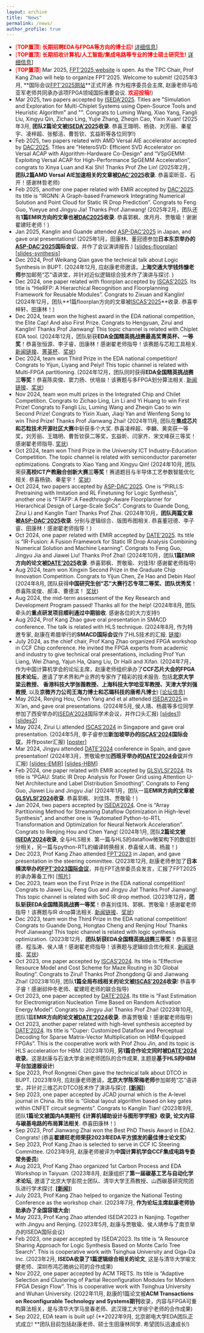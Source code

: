 ```yaml
---
layout: archive
title: "News"
permalink: /news/
author_profile: true
---
```


- <font color="red">[**TOP置顶**] **长期招聘EDA与FPGA等方向的博士后!**</font> [详细信息](https://zhaokang-lab.github.io/news/postdoc.pdf)]
- <font color="red">[**TOP置顶**] **长期招收计算机/人工智能/集成电路等专业的博士硕士研究生!**</font> [详细信息](https://zhaokang-lab.github.io/Recruit_BUPT_ZhaoKang_EDA_2025.pdf)]
- <font color="red">[**TOP置顶**]</font> Mar 2025, [FPT’2025 website](https://fpt2025.shanghaitech.edu.cn/) is open. As the TPC Chair, Prof Kang Zhao will help to organize FPT’2025. Welcome to submit! (2025年3月, **国际会议[FPT’2025网站](https://fpt2025.shanghaitech.edu.cn/)**正式开通. 作为程序委员会主席, 赵康老师与哈亚军老师共同承办该项FPGA领域国际重要会议. <font color="red">**欢迎投稿!**</font>)
- Mar 2025, two papers accepted by [ISEDA'2025](https://www.eda2.com/iseda/index.html). Titles are "Simulation and Exploration for Multi-Chiplet Systems using Open-Source Tools and Heuristic Algorithm" and "". Congrats to Luming Wang, Xiao Yang, Fangli Liu, Xingyu Qin, Zichao Ling, Yujie Zhang, Zheqin Cao, Yixin Xuan! (2025年3月, **团队2篇论文被[ISEDA'2025](https://www.eda2.com/iseda/index.html)收录**. 恭喜王璐明、杨骁、刘芳丽、秦星宇、凌梓超、张郁洁、曹哲钦、玄益昕等各位同学!)
- Feb 2025, two papers related with AMD Versal AIE accelerator accepted by [DAC'2025](http://www.dac.com/). Titles are "HeteroSVD: Efficient SVD Accelerator on Versal ACAP with Algorithm-Hardware Co-Design" and “VSpGEMM: Exploiting Versal ACAP for High-Performance SpGEMM Acceleration”, congrats to Xinya Luan and Kai Shi! Thanks Prof Zhe Lin! (2025年2月，**团队2篇AMD Versal AIE加速相关的文章被[DAC'2025](http://www.dac.com/)收录**. 恭喜栾昕亚、石开！感谢林哲老师)
- Feb 2025, another one paper related with EMIR accepted by [DAC'2025](http://www.dac.com/). Its title is “IRGNN: A Graph-based Framework Integrating Numerical Solution and Point Cloud for Static IR Drop Prediction”. Congrats to Feng Guo, Yueyue and Jingyu Jia! Thanks Prof Jianwang! (2025年2月，团队还有**1篇EMIR方向的文章也被[DAC2025](http://www.dac.com/)收录**. 恭喜郭枫、席月月、贾敬瑜！谢谢翟建旺老师！)
- Jan 2025, Kanglin and Guande attended [ASP-DAC’2025](http://www.aspdac.com/) in Japan, and gave oral presentations! (2025年1月，田康林、董冠德参加**日本东京举办的[ASP-DAC’2025](http://www.aspdac.com/)国际会议**，并作了会议演讲报告.) [[slides-floorplan](https://zhaokang-lab.github.io/slides/slides_2025_ASPDAC_Tiankanglin.pdf)] [[slides-synthesis](https://zhaokang-lab.github.io/slides/slides_2025_ASPDAC_DongGuande.pdf)]
- Dec 2024, Prof Weikang Qian gave the technical talk about Logic Synthesis in BUPT. (2024年12月, 应赵康老师邀请，**上海交通大学钱炜慷老师**参加邮苑“芯”语讲堂，并针对近似逻辑综合技术作了演讲与探讨. )
- Dec 2024, one paper related with floorplan accepted by [ISCAS’2025](https://2025.ieee-iscas.org/). Its title is “HieRFP: A Hierarchical Recognition and Floorplanning Framework for Reusable Modules”. Congrats to Zixuan and Kanglin! (2024年12月，团队**1篇floorplan方向的文章被[ISCAS’2025](https://2025.ieee-iscas.org/)**收录. 恭喜李梓轩、田康林！)
- Dec 2024, team won the highest award in the EDA national competition, the Elite Cap! And also First Prize. Congrats to Hengyuan, Zirui and Kanglin! Thanks Prof Jianwang! This topic channel is related with Chiplet EDA tool. (2024年12月，团队斩获**EDA全国精英挑战赛最高奖菁英杯、一等奖**！恭喜张恒源、李子睿、田康林！感谢翟老师指导！该赛题与芯粒工具相关. [新闻链接](http://www.bupt.edu.cn/info/1079/88617.htm)、[菁英杯](https://zhaokang-lab.github.io/award/2024_EDA_chiplet_cap.pdf)、[奖状](https://zhaokang-lab.github.io/award/2024_EDA_chiplet_first.pdf))
- Dec 2024, team won Third Prize in the EDA national competition! Congrats to Yijun, Liyang and Peiyi! This topic channel is related with Multi-FPGA partitioning. (2024年12月，团队同时获得**EDA全国精英挑战赛三等奖**！恭喜陈奕俊、窦力扬、伏培燚！该赛题与多FPGA划分算法相关. [新闻链接](http://www.bupt.edu.cn/info/1079/88617.htm)、[奖状](https://zhaokang-lab.github.io/award/2024_EDA_FPGA_third.pdf))
- Nov 2024, team won multi prizes in the Integrated Chip and Chilet Competition. Congrats to Zichao Ling, Lin Li and Yi Huang to win First Prize! Congrats to Fangli Liu, Luming Wang and Zheqin Cao to win Second Prize! Congrats to Yixin Xuan, Jiaqi Yan and Wenfeng Song to win Third Prize! Thanks Prof Jianwang Zhai! (2024年11月, 团队在**集成芯片和芯粒技术开源社区大赛**中斩获多个大奖. 恭喜凌梓超、李麟、黄奕获一等奖，刘芳丽、王璐明、曹哲钦获二等奖，玄益昕、闫家齐、宋文峰获三等奖！感谢翟老师指导. [奖状](https://zhaokang-lab.github.io/award/2024_chiplet_first.pdf))
- Oct 2024, team won Third Prize in the University ICT Industry-Education Competition. The topic channel is related with semiconductor parameter optimizations. Congrats to Xiao Yang and Xingyu Qin! (2024年10月, 团队荣获**高校ICT产教融合创新大赛三等奖**！赛道题目与半导体工艺参数智能优化相关. 恭喜杨骁、秦星宇！ [奖状](https://zhaokang-lab.github.io/award/2024_ICT_third.pdf))
- Oct 2024, two papers accepted by [ASP-DAC'2025](http://www.aspdac.com/). One is “PIRLLS: Pretraining with Imitation and RL Finetuning for Logic Synthesis”, another one is “FTAFP: A Feedthrough-Aware Floorplanner for Hierarchical Design of Large-Scale SoCs”. Congrats to Guande Dong, Zirui Li and Kanglin Tian! Thanks Prof Zhai. (2024年10月，**团队两篇文章被[ASP-DAC'2025](http://www.aspdac.com/)收录**. 分别与逻辑综合、版图布图相关. 恭喜董冠德、李子睿、田康林！感谢翟老师指导！)
- Oct 2024, one paper related with EMIR accepted by [DATE'2025](https://www.date-conference.com/). Its title is “IR-Fusion: A Fusion Framework for Static IR Drop Analysis Combining Numerical Solution and Machine Learning”. Congrats to Feng Guo, Jingyu Jia and Jiawei Liu! Thanks Prof Zhai! (2024年10月，团队**1篇EMIR方向的论文被[DATE’2025](https://www.date-conference.com/)收录**. 恭喜郭枫、贾敬瑜、刘佳玮! 感谢翟老师指导)
- Aug 2024, team won Xingxin Second Prize in the Graduate Chip Innovation Competition. Congrats to Yijun Chen, Ze Hao and Debin Hao! (2024年8月, 团队获得**中国研究生创“芯”大赛行芯专项二等奖、团队优秀奖**！恭喜陈奕俊、郝泽、曹德滨！ [奖状](https://zhaokang-lab.github.io/award/2024_xingxin_second.pdf))
- Aug 2024, the mid-term assessment of the Key Research and Development Program passed! Thanks all for the help! (2024年8月, 团队牵头的**重点研发项目顺利通过中期验收**. 感谢各位的大力支持!)
- Aug 2024, Prof Kang Zhao gave oral presentation in SMACD conference. The talk is related with HLS technique. (2024年8月, 作为特邀专家, 赵康在希腊举行的**SMACD国际会议**作了HLS技术的汇报. [链接](https://smacd2024.e-ce.uth.gr/tutorials-smacd.html))
- July 2024, as the chief chair, Prof Kang Zhao organized FPGA workshop in CCF Chip conference. He invited the FPGA experts from academic and industry to give technical oral presentations, including Prof Yun Liang, Wei Zhang, Yajun Ha, Qiang Liu, Dr Haili and Xifan. (2024年7月，作为中国计算机学会的论坛主席，赵康老师组织承办了**CCF芯片大会的FPGA技术论坛**，邀请了学术界和产业界的专家作了精彩的技术报告. 包括**北京大学梁云教授、 香港科技大学张薇教授、上海科技大学哈亚军教授、天津大学刘强教授**, 以及**京微齐力公司王海力博士和芯璐科技的唐希凡博士**) [[论坛信息](https://zhaokang-lab.github.io/news/2024_CCF_Chip_FPGA_Workshop.jpg)]
- May 2024, Renjing Hou, Chen Yang and et al attended [ISEDA’2025]((https://www.eda2.com/iseda2024/)) in Xi’an, and gave oral presentations. (2024年5月, 侯人靖、杨晨等多位同学参加了西安举办的[ISEDA'2024]((https://www.eda2.com/iseda2024/))国际学术会议，并作口头汇报) [[slides1](https://zhaokang-lab.github.io/slides/slides_2024_ISEDA_HouRenJing.pdf)] [[slides2](https://zhaokang-lab.github.io/slides/slides_2024_ISEDA_YangChen.pdf)]
- May 2024, Zirui Li attended [ISCAS’2024]((https://2024.ieee-iscas.org/)) in Singapore and gave oral presentation. (2024年5月, 李子睿参加**新加坡举办的[ISCAS'2024](https://2024.ieee-iscas.org/)国际会议**，并作poster汇报) [[poster](https://zhaokang-lab.github.io/slides/poster_2024_ISCAS_LiZirui.pdf)]
- Mar 2024, Jingyu attended [DATE’2024](https://date24.date-conference.com/) conference in Spain, and gave presentation! (2024年3月，贾敬瑜参加**西班牙举办的[DATE’2024](https://date24.date-conference.com/)会议**并作汇报) [[slides-EMIR](https://zhaokang-lab.github.io/slides/slides_2024_DATE_JiaJingyu.pdf)] [[slides-HBM](https://zhaokang-lab.github.io/slides/slides_2024_DATE_Enxin.pdf)]
- Feb 2024, one paper related with EMIR accepted by [GLSVLSI’2024](https://glsvlsi.org/archive/glsvlsi24/index.html). Its title is “PGAU: Static IR Drop Analysis for Power Grid using Attention U-Net Architecture and Label Distribution Smoothing”. Congrats to Feng Guo, Jiawei Liu and Jingyu Jia! (2024年1月，团队一篇**EMIR方向的文章被[GLSVLSI’2024](https://glsvlsi.org/archive/glsvlsi24/index.html)收录**. 恭喜郭枫、刘佳玮、贾敬瑜！)
- Jan 2024, two papers accepted by [ISEDA’2024](https://www.eda2.com/iseda2024/). One is “Array Partitioning Method for Streaming Dataflow Optimization in High-level Synthesis”, and another one is “Automated Python-to-RTL Transformation and Optimization for Neural Network Acceleration”. Congrats to Renjing Hou and Chen Yang! (2024年1月, 团队**2篇论文被[ISEDA’2024](https://www.eda2.com/iseda2024/)收录**, 全与HLS相关. 第一篇与HLS的dataflow微架构下的数组划分相关，另一篇与python-RTL的编译转换相关. 恭喜侯人靖、杨晨！)
- Dec 2023, Prof Kang Zhao attended [FPT’2023](http://fpt2023.org/) in Japan, and gave presentation in the steering committee. (2023年12月, 赵康老师参加了**日本横滨举办的[FPT'2023国际会议](http://fpt2023.org/)**，并在FPT选举委员会发言，汇报了FPT2025的承办筹备工作) [[照片](https://zhaokang-lab.github.io/news/2023_FPT_Kang.jpg)]
- Dec 2023, team won the First Prize in the EDA national competition! Congrats to Jiawei Liu, Feng Guo and Jingyu Jia! Thanks Prof Jianwang! This topic channel is related with SoC IR drop method. (2023年12月，**团队斩获EDA全国精英挑战赛一等奖**！恭喜刘佳玮、郭枫、贾敬瑜！感谢翟老师指导！该赛题与IR drop算法相关. [新闻链接](https://news.bupt.edu.cn/info/1014/29982.htm)、[奖状](https://zhaokang-lab.github.io/award/2023_EDA_EMIR_first.jpg))
- Dec 2023, team won the Third Prize in the EDA national competition! Congrats to Guande Dong, Hongtao Cheng and Renjing Hou! Thanks Prof Jianwang! This topic channel is related with logic synthesis optimization. (2023年12月，**团队斩获EDA全国精英挑战赛三等奖**！恭喜董冠德、程泓涛、侯人靖！感谢翟老师指导！该赛题与逻辑综合优化相关. [新闻链接](https://news.bupt.edu.cn/info/1014/29982.htm)、[奖状](https://zhaokang-lab.github.io/award/2023_EDA_LS_third.jpg))
- Oct 2023, one paper accepted by [ISCAS’2024](https://2024.ieee-iscas.org/). Its title is “Effective Resource Model and Cost Scheme for Maze Routing in 3D Global Routing”. Congrats to Zirui! Thanks Prof Zhongdong Qi and Jianwang Zhai! (2023年10月, 团队**1篇全局布线相关的论文被[ISCAS’2024](https://2024.ieee-iscas.org/)收录**! 恭喜李子睿！感谢祁仲冬老师、翟建旺老师的联合指导)
- Oct 2023, one paper accepted by [DATE’2024](https://date24.date-conference.com/). Its title is “Fast Estimation for Electromigration Nucleation Time Based on Random Activation Energy Model”. Congrats to Jingyu Jia! Thanks Prof Zhai! (2023年10月, 团队1篇**EMIR方向的论文被[DATE’2024](https://date24.date-conference.com/)收录**. 恭喜贾敬瑜！感谢翟老师指导)
- Oct 2023, another paper related with high-level synthesis accepted by [DATE’2024](https://date24.date-conference.com/). Its title is “Cuper: Customized Dataflow and Perceptual Decoding for Sparse Matrix-Vector Multiplication on HBM-Equipped FPGAs”. This is the cooperative work with Prof Zhou Jin, and its topic is HLS acceleration for HBM. (2023年10月, **另1篇合作论文同时被[DATE‘2024](https://date24.date-conference.com/)收录**。这是赵康与石油大学金洲老师团队的合作成果, 主题是**基于HLS的HBM平台加速器设计**)
- Spe 2023, Prof Rongmei Chen gave the technical talk about DTCO in BUPT. (2023年9月, 应赵康老师邀请，**北京大学陈荣梅老师**参加邮苑“芯”语讲堂，并针对三维芯片DTCO技术作了演讲与探讨. **[[新闻](https://ic.bupt.edu.cn/info/1023/1299.htm)]**)
- Sep 2023, one paper accepted by JCAD journal which is the A-level journal in China. Its title is “Global layout algorithm based on key gates within CNFET circuit segments”. Congrats to Kanglin Tian! (2023年9月, 团队**1篇论文被国内A类期刊《计算机辅助设计与图形学学报》收录, 论文内容与碳基电路的布局算法相关**. 恭喜田康林！)
- Sep 2023, Prof Jianwang Zhai won the Best PhD Thesis Award in EDA2. Congrats! (恭喜**翟建旺老师荣获2023年EDA平方颁发的最佳博士论文奖**)
- Sep 2023, Prof Kang Zhao is selected to serve in CCF IC Steering Committee. (2023年9月, 赵康老师被评为**中国计算机学会CCF集成电路专委常务委员**)
- Aug 2023, Prof Kang Zhao organized 1st Carbon Process and EDA Workshop in Taiyuan. (2023年8月, 赵康组织了**第一届碳基工艺与自动化学术论坛**, 邀请了北京大学彭院士团队、清华大学王燕教授、山西碳基研究院团队进行学术探讨. **[[新闻](https://ic.bupt.edu.cn/info/1023/1285.htm)]**)
- July 2023, Prof Kang Zhao helped to organize the National Testing Conference as the workshop chair. (2023年7月, **作为论坛主席赵康老师协助承办了全国容错大会**)
- May 2023, Prof Kang Zhao attended ISEDA’2023 in Nanjing. Together with Jingyu and Renjing. (2023年5月, 赵康与贾敬瑜、侯人靖参与了南京举办的ISEDA国际会议)
- Feb 2023, one paper accepted by ISEDA’2023. Its title is “A Resource Sharing Approach for Logic Synthesis Based on Monte Carlo Tree Search”. This is cooperative work with Tsinghua University and Giga-Da Inc. (2023年2月, **ISEDA收录了1篇逻辑综合相关的论文**, 这是与清华大学喻文健老师、深圳市鸿芯微纳公司的合作成果)
- Nov 2022, one paper accepted by ACM TRETS. Its title is “Adaptive Selection and Clustering of Partial Reconfiguration Modules for Modern FPGA Design Flow”. This is cooperative work with Tsinghua University and Wuhan University. (2022年11月, 赵康的1篇论文被**ACM Transactions on Reconfigurable Technology and Systems期刊**收录，内容与FPGA可重构算法相关，是与清华大学马昱春老师、武汉理工大学徐宁老师的合作成果)
- Sep 2022, EDA team is built up! (**2022年9月, 北京邮电大学EDA团队正式成立! **团队目前包括赵康老师、硕士生田康林同学. 希望团队迅速成长!)




